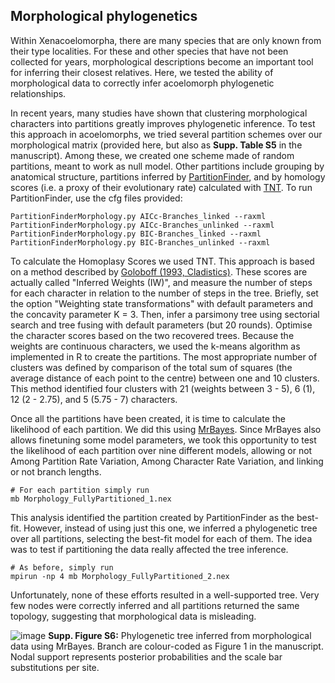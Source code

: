 ## Morphological phylogenetics
Within Xenacoelomorpha, there are many species that are only known from their type localities. For these and other species that have not been collected for years, morphological descriptions become an important tool for inferring their closest relatives. Here, we tested the ability of morphological data to correctly infer acoelomorph phylogenetic relationships.

In recent years, many studies have shown that clustering morphological characters into partitions greatly improves phylogenetic inference. To test this approach in acoelomorphs, we tried several  partition schemes over our morphological matrix (provided here, but also as **Supp. Table S5** in the manuscript). Among these, we created one scheme made of random partitions, meant to work as  null model. Other partitions include grouping by anatomical structure, partitions inferred by [PartitionFinder](https://github.com/brettc/partitionfinder/tree/master), and by homology scores (i.e. a proxy of their evolutionary rate) calculated with [TNT](https://cladistics.org/tnt/).
To run PartitionFinder, use the cfg files provided:

    PartitionFinderMorphology.py AICc-Branches_linked --raxml
    PartitionFinderMorphology.py AICc-Branches_unlinked --raxml
    PartitionFinderMorphology.py BIC-Branches_linked --raxml
    PartitionFinderMorphology.py BIC-Branches_unlinked --raxml

To calculate the Homoplasy Scores we used TNT. This approach is based on a method described by [Goloboff (1993, Cladistics)](https://onlinelibrary.wiley.com/doi/abs/10.1111/j.1096-0031.1993.tb00209.x). These scores are actually called "Inferred Weights (IW)", and measure the number of steps for each character in relation to the number of steps in the tree. Briefly, set the option "Weighting state transformations" with default parameters and the concavity parameter K = 3. Then, infer a parsimony tree using sectorial search and tree fusing with default parameters (but 20 rounds). Optimise the character scores based on the two recovered trees.
Because the weights are continuous characters, we used the k-means algorithm as implemented in R to create the partitions. The most appropriate number of clusters was defined by comparison of the total sum of squares (the average distance of each point to the centre) between  one and 10 clusters. This method identified four clusters with 21 (weights between 3 - 5), 6 (1), 12 (2 - 2.75), and 5 (5.75 - 7) characters.

Once all the partitions have been created, it is time to calculate the likelihood of each partition. We did this using [MrBayes](https://nbisweden.github.io/MrBayes/). Since MrBayes also allows finetuning some model parameters, we took this opportunity to test the likelihood of each partition over nine different models, allowing or not Among Partition Rate Variation, Among Character Rate Variation, and linking or not branch lengths.

    # For each partition simply run
    mb Morphology_FullyPartitioned_1.nex

This analysis identified the partition created by PartitionFinder as the best-fit. However, instead of using just this one, we inferred a phylogenetic tree over all partitions, selecting the best-fit model for each of them. The idea was to test if partitioning the data really affected the tree inference.

    # As before, simply run
    mpirun -np 4 mb Morphology_FullyPartitioned_2.nex

Unfortunately, none of these efforts resulted in a well-supported tree. Very few nodes were correctly inferred and all partitions returned the same topology, suggesting that morphological data is misleading.

![image]()
**Supp. Figure S6:** Phylogenetic tree inferred from morphological data using MrBayes. Branch are colour-coded as Figure 1 in the manuscript. Nodal support represents posterior probabilities and the scale bar substitutions per site.




